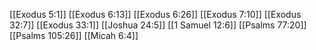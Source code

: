 [[Exodus 5:1]]
[[Exodus 6:13]]
[[Exodus 6:26]]
[[Exodus 7:10]]
[[Exodus 32:7]]
[[Exodus 33:1]]
[[Joshua 24:5]]
[[1 Samuel 12:6]]
[[Psalms 77:20]]
[[Psalms 105:26]]
[[Micah 6:4]]
